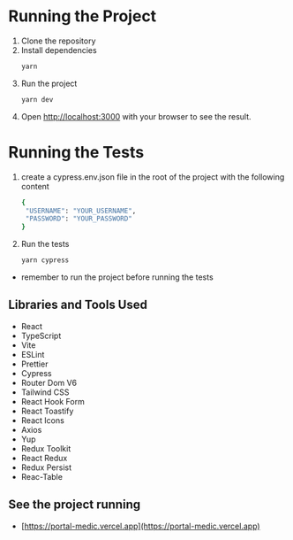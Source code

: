 # Running the Project
1. Clone the repository
2. Install dependencies
   ```bash
   yarn
   ```
3. Run the project
   ```bash
   yarn dev
   ```
4. Open [http://localhost:3000](http://localhost:3000) with your browser to see the result.

# Running the Tests
1. create a cypress.env.json file in the root of the project with the following content
   ```bash
   {
    "USERNAME": "YOUR_USERNAME",
    "PASSWORD": "YOUR_PASSWORD"
   }
   ```

2. Run the tests
   ```bash
   yarn cypress
   ```
- remember to run the project before running the tests


## Libraries and Tools Used
   - React
   - TypeScript
   - Vite
   - ESLint
   - Prettier
   - Cypress
   - Router Dom V6
   - Tailwind CSS
   - React Hook Form
   - React Toastify
   - React Icons
   - Axios
   - Yup
   - Redux Toolkit
   - React Redux
   - Redux Persist
   - Reac-Table

## See the project running
- [https://portal-medic.vercel.app](https://portal-medic.vercel.app)